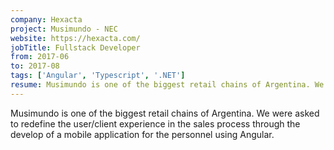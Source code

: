 ```yaml
---
company: Hexacta
project: Musimundo - NEC
website: https://hexacta.com/
jobTitle: Fullstack Developer
from: 2017-06
to: 2017-08
tags: ['Angular', 'Typescript', '.NET']
resume: Musimundo is one of the biggest retail chains of Argentina. We developed a mobile application for employees focused on improving the user/client experience in the sales process.
---
```


Musimundo is one of the biggest retail chains of Argentina. We were asked to redefine the user/client experience in the sales process through the develop of a mobile application for the personnel using Angular.
